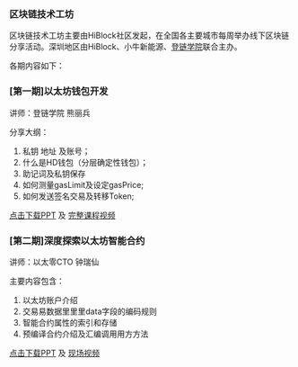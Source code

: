 ### 区块链技术工坊

区块链技术工坊主要由HiBlock社区发起，在全国各主要城市每周举办线下区块链分享活动。深圳地区由HiBlock、小牛新能源、[登链学院](https://m.qlchat.com/wechat/page/live/2000001359172588)联合主办。

各期内容如下：

### [第一期]以太坊钱包开发

讲师：登链学院 熊丽兵

分享大纲：
1.  私钥 地址 及账号；
2. 什么是HD钱包（分层确定性钱包）；
3. 助记词及私钥保存
4. 如何测量gasLimit及设定gasPrice;
5. 如何发送签名交易及转移Token;


[点击下载PPT](https://wiki.learnblockchain.cn/pdf/eth_wallet.pdf) 及 [完整课程视频](https://m.qlchat.com/wechat/page/channel-intro?channelId=2000002356009198)

### [第二期]深度探索以太坊智能合约

讲师：以太零CTO 钟瑞仙

主要内容包含：
1. 以太坊账户介绍
2. 交易易数据⾥里里data字段的编码规则
3. 智能合约属性的索引和存储
4. 预编译合约介绍及汇编调⽤用⽅方法

[点击下载PPT](https://wiki.learnblockchain.cn/pdf/deep_smartcontract.pdf) 及 [现场视频](https://m.qlchat.com/wechat/page/channel-intro?channelId=2000002631831830&sourceNo=link)
